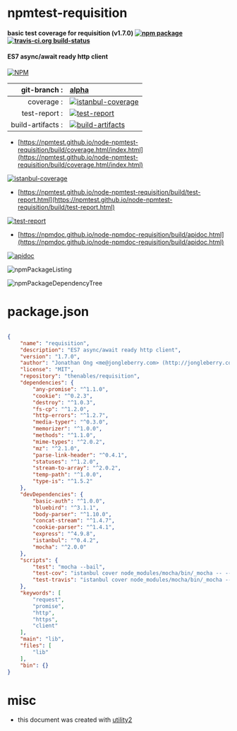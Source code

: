 # npmtest-requisition

#### basic test coverage for  requisition (v1.7.0)  [![npm package](https://img.shields.io/npm/v/npmtest-requisition.svg?style=flat-square)](https://www.npmjs.org/package/npmtest-requisition) [![travis-ci.org build-status](https://api.travis-ci.org/npmtest/node-npmtest-requisition.svg)](https://travis-ci.org/npmtest/node-npmtest-requisition)

#### ES7 async/await ready http client

[![NPM](https://nodei.co/npm/requisition.png?downloads=true&downloadRank=true&stars=true)](https://www.npmjs.com/package/requisition)

| git-branch : | [alpha](https://github.com/npmtest/node-npmtest-requisition/tree/alpha)|
|--:|:--|
| coverage : | [![istanbul-coverage](https://npmtest.github.io/node-npmtest-requisition/build/coverage.badge.svg)](https://npmtest.github.io/node-npmtest-requisition/build/coverage.html/index.html)|
| test-report : | [![test-report](https://npmtest.github.io/node-npmtest-requisition/build/test-report.badge.svg)](https://npmtest.github.io/node-npmtest-requisition/build/test-report.html)|
| build-artifacts : | [![build-artifacts](https://npmtest.github.io/node-npmtest-requisition/glyphicons_144_folder_open.png)](https://github.com/npmtest/node-npmtest-requisition/tree/gh-pages/build)|

- [https://npmtest.github.io/node-npmtest-requisition/build/coverage.html/index.html](https://npmtest.github.io/node-npmtest-requisition/build/coverage.html/index.html)

[![istanbul-coverage](https://npmtest.github.io/node-npmtest-requisition/build/screenCapture.buildCi.browser.%252Ftmp%252Fbuild%252Fcoverage.lib.html.png)](https://npmtest.github.io/node-npmtest-requisition/build/coverage.html/index.html)

- [https://npmtest.github.io/node-npmtest-requisition/build/test-report.html](https://npmtest.github.io/node-npmtest-requisition/build/test-report.html)

[![test-report](https://npmtest.github.io/node-npmtest-requisition/build/screenCapture.buildCi.browser.%252Ftmp%252Fbuild%252Ftest-report.html.png)](https://npmtest.github.io/node-npmtest-requisition/build/test-report.html)

- [https://npmdoc.github.io/node-npmdoc-requisition/build/apidoc.html](https://npmdoc.github.io/node-npmdoc-requisition/build/apidoc.html)

[![apidoc](https://npmdoc.github.io/node-npmdoc-requisition/build/screenCapture.buildCi.browser.%252Ftmp%252Fbuild%252Fapidoc.html.png)](https://npmdoc.github.io/node-npmdoc-requisition/build/apidoc.html)

![npmPackageListing](https://npmtest.github.io/node-npmtest-requisition/build/screenCapture.npmPackageListing.svg)

![npmPackageDependencyTree](https://npmtest.github.io/node-npmtest-requisition/build/screenCapture.npmPackageDependencyTree.svg)



# package.json

```json

{
    "name": "requisition",
    "description": "ES7 async/await ready http client",
    "version": "1.7.0",
    "author": "Jonathan Ong <me@jongleberry.com> (http://jongleberry.com)",
    "license": "MIT",
    "repository": "thenables/requisition",
    "dependencies": {
        "any-promise": "^1.1.0",
        "cookie": "^0.2.3",
        "destroy": "^1.0.3",
        "fs-cp": "^1.2.0",
        "http-errors": "^1.2.7",
        "media-typer": "^0.3.0",
        "memorizer": "^1.0.0",
        "methods": "^1.1.0",
        "mime-types": "^2.0.2",
        "mz": "^2.1.0",
        "parse-link-header": "^0.4.1",
        "statuses": "^1.2.0",
        "stream-to-array": "^2.0.2",
        "temp-path": "^1.0.0",
        "type-is": "^1.5.2"
    },
    "devDependencies": {
        "basic-auth": "^1.0.0",
        "bluebird": "^3.1.1",
        "body-parser": "^1.10.0",
        "concat-stream": "^1.4.7",
        "cookie-parser": "^1.4.1",
        "express": "^4.9.8",
        "istanbul": "^0.4.2",
        "mocha": "^2.0.0"
    },
    "scripts": {
        "test": "mocha --bail",
        "test-cov": "istanbul cover node_modules/mocha/bin/_mocha -- --reporter dot",
        "test-travis": "istanbul cover node_modules/mocha/bin/_mocha --report lcovonly -- --reporter dot"
    },
    "keywords": [
        "request",
        "promise",
        "http",
        "https",
        "client"
    ],
    "main": "lib",
    "files": [
        "lib"
    ],
    "bin": {}
}
```



# misc
- this document was created with [utility2](https://github.com/kaizhu256/node-utility2)

